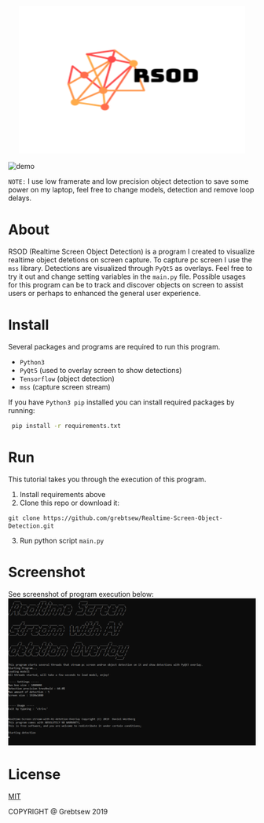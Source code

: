 <p align="center">
  <img width="460" height="300" src="images/logo.png">
</p>

![demo](images/demo1.gif)

`NOTE:` I use low framerate and low precision object detection to save some
power on my laptop, feel free to change models, detection and remove loop delays.

# About
RSOD (Realtime Screen Object Detection) is a program I created to visualize
realtime object detetions on screen capture. To capture pc screen I use the `mss`
library. Detections are visualized through `PyQt5` as overlays. Feel free to try it out
and change setting variables in the `main.py` file. Possible usages for this program can
be to track and discover objects on screen to assist users or perhaps to enhanced
the general user experience.

# Install
Several packages and programs are required to run this program.

* `Python3`
* `PyQt5` (used to overlay screen to show detections)
* `Tensorflow` (object detection)
* `mss` (capture screen stream)

If you have `Python3 pip` installed you can install required packages by running:

```bash
 pip install -r requirements.txt
```

# Run
This tutorial takes you through the execution of this program.

1. Install requirements above
2. Clone this repo or download it:
```git
git clone https://github.com/grebtsew/Realtime-Screen-Object-Detection.git
```
3. Run python script `main.py`

# Screenshot
See screenshot of program execution below:
![screenshot](images/screenshot.png)

# License
[MIT](LICENSE)

COPYRIGHT @ Grebtsew 2019
